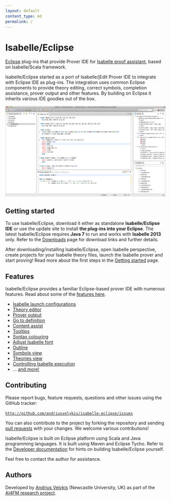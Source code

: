 ```yaml
---
layout: default
content_type: md
permalink: /
---
```


# Isabelle/Eclipse

[Eclipse][eclipse] plug-ins that provide Prover IDE for [Isabelle proof assistant][isabelle], based on Isabelle/Scala framework.

Isabelle/Eclipse started as a port of Isabelle/jEdit Prover IDE to integrate with Eclipse IDE as plug-ins. The integration uses common Eclipse components to provide theory editing, correct symbols, completion assistance, prover output and other features. By building on Eclipse it inherits various IDE goodies out of the box.

[![Isabelle/Eclipse][isa-scr]][isa-scr]

[isa-scr]: images/isabelle-eclipse.png
[eclipse]: http://www.eclipse.org/
[isabelle]: http://isabelle.in.tum.de/

## Getting started

To use Isabelle/Eclipse, download it either as standalone **Isabelle/Eclipse IDE** or use the update site to install **the plug-ins into your Eclipse**. The latest Isabelle/Eclipse requires **Java 7** to run and works with **Isabelle 2013** only. Refer to the [Downloads][download] page for download links and further details.

After downloading/installing Isabelle/Eclipse, open Isabelle perspective, create projects for your Isabelle theory files, launch the Isabelle prover and start proving! Read more about the first steps in the [Getting started][getting-started] page.

[download]: download.html
[getting-started]: getting-started/index.html


## Features

Isabelle/Eclipse provides a familiar Eclipse-based prover IDE with numerous features. Read about some of the [features here][features].

-   [Isabelle launch configurations]( features/launch-config.html )
-   [Theory editor]( features/theory-editor.html )
-   [Prover output]( features/prover-output.html )
-   [Go to definition]( features/go-to-definition.html )
-   [Content assist]( features/content-assist.html )
-   [Tooltips]( features/tooltips.html )
-   [Syntax colouring]( features/syntax-coloring.html )
-   [Adjust Isabelle font]( features/adjust-font.html )
-   [Outline]( features/outline.html )
-   [Symbols view]( features/symbols-view.html )
-   [Theories view]( features/theories-view.html )
-   [Controlling Isabelle execution]( features/isabelle-execution.html )
-   ... [and more!][features]


[features]: features/index.html

    
## Contributing

Please report bugs, feature requests, questions and other issues using the GitHub tracker:

[`http://github.com/andriusvelykis/isabelle-eclipse/issues`](http://github.com/andriusvelykis/isabelle-eclipse/issues)

You can also contribute to the project by forking the repository and sending [pull requests][pull-req] with your changes. We welcome various contributions!

Isabelle/Eclipse is built on Eclipse platform using Scala and Java programming languages. It is built using Maven and Eclipse Tycho. Refer to the [Developer documentation][developer] for hints on building Isabelle/Eclipse yourself.

Feel free to contact the author for assistance. 

[pull-req]: https://help.github.com/articles/using-pull-requests/
[developer]: dev/index.html

## Authors

Developed by [Andrius Velykis][av] (Newcastle University, UK) as part of the [AI4FM research project][ai4fm].

[av]: http://andrius.velykis.lt
[ai4fm]: http://www.ai4fm.org
